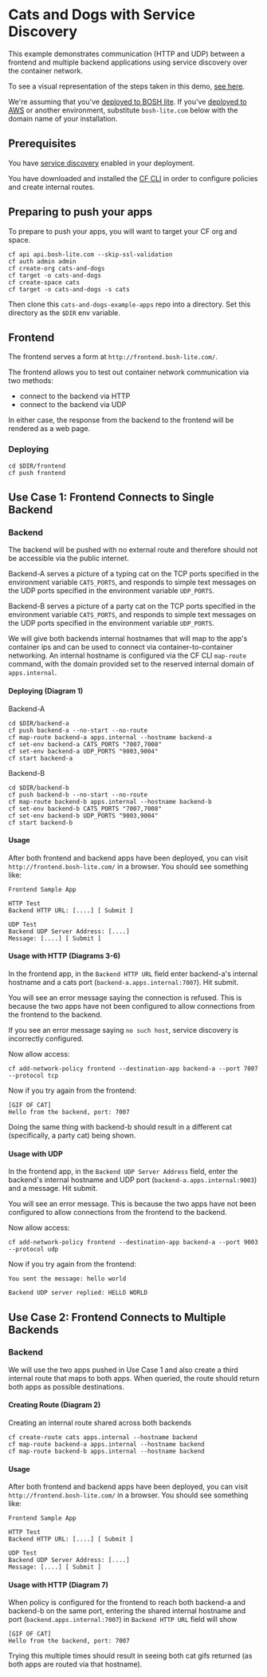 # Cats and Dogs with Service Discovery

This example demonstrates communication (HTTP and UDP) between a frontend and multiple backend applications using service discovery over the container network.

To see a visual representation of the steps taken in this demo, [see here](diagrams/diagrams.md).

We're assuming that you've [deployed to BOSH lite](https://github.com/cloudfoundry/cf-deployment).
If you've [deployed to AWS](https://github.com/cloudfoundry/cf-deployment) or another environment,
substitute `bosh-lite.com` below with the domain name of your installation.


## Prerequisites
You have [service discovery](https://github.com/cloudfoundry/cf-app-sd-release) enabled in your deployment.

You have downloaded and installed the [CF CLI](https://github.com/cloudfoundry/cli)
in order to configure policies and create internal routes.

## Preparing to push your apps
To prepare to push your apps, you will want to target your CF org and space.
```
cf api api.bosh-lite.com --skip-ssl-validation
cf auth admin admin
cf create-org cats-and-dogs
cf target -o cats-and-dogs
cf create-space cats
cf target -o cats-and-dogs -s cats
```

Then clone this `cats-and-dogs-example-apps` repo into a directory. Set this directory as the `$DIR` env variable.

## Frontend
The frontend serves a form at `http://frontend.bosh-lite.com/`.

The frontend allows you to test out container network communication via two methods:

- connect to the backend via HTTP
- connect to the backend via UDP

In either case, the response from the backend to the frontend will be rendered as a web page.


### Deploying
```
cd $DIR/frontend
cf push frontend
```

## Use Case 1: Frontend Connects to Single Backend
### Backend
The backend will be pushed with no external route and therefore should not be accessible via the public internet.

Backend-A serves a picture of a typing cat on the TCP ports specified in the environment variable `CATS_PORTS`,
and responds to simple text messages on the UDP ports specified in the environment variable `UDP_PORTS`.

Backend-B serves a picture of a party cat on the TCP ports specified in the environment variable `CATS_PORTS`,
and responds to simple text messages on the UDP ports specified in the environment variable `UDP_PORTS`.

We will give both backends internal hostnames that will map to the app's container ips and can be used to connect
via container-to-container networking. An internal hostname is configured via the CF CLI `map-route` command, with
the domain provided set to the reserved internal domain of `apps.internal`.

#### Deploying (Diagram 1)
Backend-A
```
cd $DIR/backend-a
cf push backend-a --no-start --no-route
cf map-route backend-a apps.internal --hostname backend-a
cf set-env backend-a CATS_PORTS "7007,7008"
cf set-env backend-a UDP_PORTS "9003,9004"
cf start backend-a
```

Backend-B
```
cd $DIR/backend-b
cf push backend-b --no-start --no-route
cf map-route backend-b apps.internal --hostname backend-b
cf set-env backend-b CATS_PORTS "7007,7008"
cf set-env backend-b UDP_PORTS "9003,9004"
cf start backend-b
```

#### Usage

After both frontend and backend apps have been deployed, you can visit `http://frontend.bosh-lite.com/`
in a browser. You should see something like:

```
Frontend Sample App

HTTP Test
Backend HTTP URL: [....] [ Submit ]

UDP Test
Backend UDP Server Address: [....]
Message: [....] [ Submit ]
```


#### Usage with HTTP (Diagrams 3-6)

In the frontend app, in the `Backend HTTP URL` field enter backend-a's internal hostname and a cats port (`backend-a.apps.internal:7007`).
Hit submit.

You will see an error message saying the connection is refused. This is because the two apps have not been
configured to allow connections from the frontend to the backend.

If you see an error message saying `no such host`, service discovery is incorrectly configured.

Now allow access:

```
cf add-network-policy frontend --destination-app backend-a --port 7007 --protocol tcp
```

Now if you try again from the frontend:

```
[GIF OF CAT]
Hello from the backend, port: 7007
```

Doing the same thing with backend-b should result in a different cat (specifically, a party cat) being shown.

#### Usage with UDP

In the frontend app, in the `Backend UDP Server Address` field, enter the backend's internal hostname and UDP port
(`backend-a.apps.internal:9003`) and a message. Hit submit.

You will see an error message. This is because the two apps have not been
configured to allow connections from the frontend to the backend.

Now allow access:

```
cf add-network-policy frontend --destination-app backend-a --port 9003 --protocol udp
```

Now if you try again from the frontend:

```
You sent the message: hello world

Backend UDP server replied: HELLO WORLD
```

## Use Case 2: Frontend Connects to Multiple Backends
### Backend
We will use the two apps pushed in Use Case 1 and also create a third internal route that maps to both apps. When queried, the route should return both apps
as possible destinations.

#### Creating Route (Diagram 2)
Creating an internal route shared across both backends
```
cf create-route cats apps.internal --hostname backend
cf map-route backend-a apps.internal --hostname backend
cf map-route backend-b apps.internal --hostname backend
```

#### Usage

After both frontend and backend apps have been deployed, you can visit `http://frontend.bosh-lite.com/`
in a browser. You should see something like:

```
Frontend Sample App

HTTP Test
Backend HTTP URL: [....] [ Submit ]

UDP Test
Backend UDP Server Address: [....]
Message: [....] [ Submit ]
```


#### Usage with HTTP (Diagram 7)
When policy is configured for the frontend to reach both backend-a and backend-b on the same port, entering
the shared internal hostname and port (`backend.apps.internal:7007`) in `Backend HTTP URL` field will show
```
[GIF OF CAT]
Hello from the backend, port: 7007
```

Trying this multiple times should result in seeing both cat gifs returned (as both apps are routed via that hostname).
